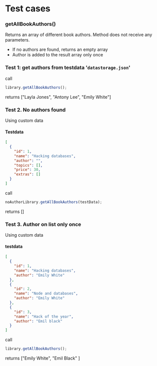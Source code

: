 # Test cases

### **getAllBookAuthors()**

Returns an array of different book authors. Method does not receive any parameters.

- If no authors are found, returns an empty array
- Author is added to the result array only once

### Test 1: get authors from testdata '`datastorage.json`'

call

```js
library.getAllBookAuthors();
```

returns ["Layla Jones", "Antony Lee", "Emily White"]

### Test 2. No authors found

Using custom data

#### Testdata

```json
[
  {
    "id": 1,
    "name": "Hacking databases",
    "author": "",
    "topics": [],
    "price": 30,
    "extras": []
  }
]
```

call

```js
noAuthorLibrary.getAllBookAuthors(testData);
```

returns []

### Test 3. Author on list only once

Using custom data

#### testdata

```json
[
  {
    "id": 1,
    "name": "Hacking databases",
    "author": "Emily White"
  },
  {
    "id": 2,
    "name": "Node and databases",
    "author": "Emily White"
  },
  {
    "id": 3,
    "name": "Hack of the year",
    "author": "Emil black"
  }
]
```

call

```js
library.getAllBookAuthors();
```

returns ["Emily White", "Emil Black" ]
